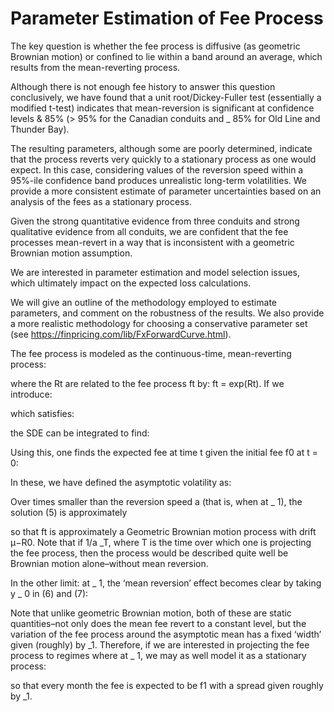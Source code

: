 # Parameter Estimation of Fee Process

The key question is whether the fee process is diffusive (as geometric Brownian motion) or confined to lie within a band around an average, which results from the mean-reverting process.

Although there is not enough fee history to answer this question conclusively, we have found that a unit root/Dickey-Fuller test (essentially a modified t-test) indicates that mean-reversion is significant at confidence levels & 85% (> 95% for the Canadian conduits and _ 85% for Old Line and Thunder Bay).

The resulting parameters, although some are poorly determined, indicate that the process reverts very quickly to a stationary process as one would expect. In this case, considering values of the reversion speed within a 95%-ile confidence band produces unrealistic long-term volatilities. We provide a more consistent estimate of parameter uncertainties based on an analysis of the fees as a stationary process.

Given the strong quantitative evidence from three conduits and strong qualitative evidence from all conduits, we are confident that the fee processes mean-revert in a way that is inconsistent with a geometric Brownian motion assumption.

We are interested in parameter estimation and model selection issues, which ultimately impact
on the expected loss calculations.

We will give an outline of the methodology employed to estimate parameters, and comment on the robustness of the results. We also provide a more realistic methodology for choosing a conservative parameter set (see https://finpricing.com/lib/FxForwardCurve.html).

The fee process is modeled as the continuous-time, mean-reverting process:

 

where the Rt are related to the fee process ft by: ft = exp(Rt). If we introduce:

 

which satisfies:

 

the SDE can be integrated to find:

 

Using this, one finds the expected fee at time t given the initial fee f0 at t = 0:

 

In these, we have defined the asymptotic volatility as:

 

Over times smaller than the reversion speed a (that is, when at _ 1), the solution (5) is approximately

 


so that ft is approximately a Geometric Brownian motion process with drift μ−R0. Note that if 1/a _T, where T is the time over which one is projecting the fee process, then the process would be described quite well be Brownian motion alone–without mean reversion.

In the other limit: at _ 1, the ‘mean reversion’ effect becomes clear by taking y _ 0 in (6) and (7):

 

Note that unlike geometric Brownian motion, both of these are static quantities–not only does the mean fee revert to a constant level, but the variation of the fee process around the asymptotic mean has a fixed ‘width’ given (roughly) by _1. Therefore, if we are interested in projecting the fee process to regimes where at _ 1, we may as well model it as a stationary process:

 

so that every month the fee is expected to be f1 with a spread given roughly by _1.
